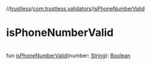 //[trustless](../../index.md)/[com.trustless.validators](index.md)/[isPhoneNumberValid](is-phone-number-valid.md)

# isPhoneNumberValid

\
fun [isPhoneNumberValid](is-phone-number-valid.md)(number: [String](https://kotlinlang.org/api/latest/jvm/stdlib/kotlin/-string/index.html)): [Boolean](https://kotlinlang.org/api/latest/jvm/stdlib/kotlin/-boolean/index.html)
